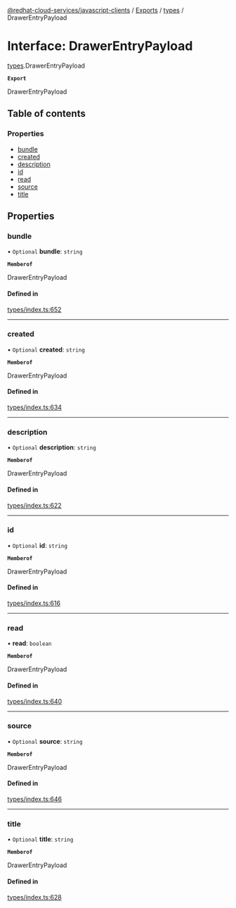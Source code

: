 [@redhat-cloud-services/javascript-clients](../README.md) / [Exports](../modules.md) / [types](../modules/types.md) / DrawerEntryPayload

# Interface: DrawerEntryPayload

[types](../modules/types.md).DrawerEntryPayload

**`Export`**

DrawerEntryPayload

## Table of contents

### Properties

- [bundle](types.DrawerEntryPayload.md#bundle)
- [created](types.DrawerEntryPayload.md#created)
- [description](types.DrawerEntryPayload.md#description)
- [id](types.DrawerEntryPayload.md#id)
- [read](types.DrawerEntryPayload.md#read)
- [source](types.DrawerEntryPayload.md#source)
- [title](types.DrawerEntryPayload.md#title)

## Properties

### bundle

• `Optional` **bundle**: `string`

**`Memberof`**

DrawerEntryPayload

#### Defined in

[types/index.ts:652](https://github.com/RedHatInsights/javascript-clients/blob/main/packages/integrations/types/index.ts#L652)

___

### created

• `Optional` **created**: `string`

**`Memberof`**

DrawerEntryPayload

#### Defined in

[types/index.ts:634](https://github.com/RedHatInsights/javascript-clients/blob/main/packages/integrations/types/index.ts#L634)

___

### description

• `Optional` **description**: `string`

**`Memberof`**

DrawerEntryPayload

#### Defined in

[types/index.ts:622](https://github.com/RedHatInsights/javascript-clients/blob/main/packages/integrations/types/index.ts#L622)

___

### id

• `Optional` **id**: `string`

**`Memberof`**

DrawerEntryPayload

#### Defined in

[types/index.ts:616](https://github.com/RedHatInsights/javascript-clients/blob/main/packages/integrations/types/index.ts#L616)

___

### read

• **read**: `boolean`

**`Memberof`**

DrawerEntryPayload

#### Defined in

[types/index.ts:640](https://github.com/RedHatInsights/javascript-clients/blob/main/packages/integrations/types/index.ts#L640)

___

### source

• `Optional` **source**: `string`

**`Memberof`**

DrawerEntryPayload

#### Defined in

[types/index.ts:646](https://github.com/RedHatInsights/javascript-clients/blob/main/packages/integrations/types/index.ts#L646)

___

### title

• `Optional` **title**: `string`

**`Memberof`**

DrawerEntryPayload

#### Defined in

[types/index.ts:628](https://github.com/RedHatInsights/javascript-clients/blob/main/packages/integrations/types/index.ts#L628)
